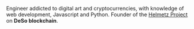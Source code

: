 Engineer addicted to digital art and cryptocurrencies, with knowledge of web development, Javascript and Python.
Founder of the [Helmetz Project](https://helmetz.nftz.zone) on **DeSo blockchain**.
